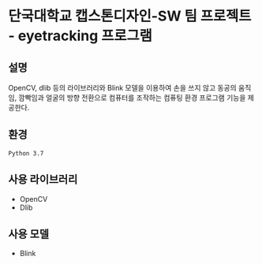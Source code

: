 # 단국대학교 캡스톤디자인-SW 팀 프로젝트 - eyetracking 프로그램

## 설명
OpenCV, dlib 등의 라이브러리와 Blink 모델을 이용하여 손을 쓰지 않고 동공의 움직임, 깜빡임과 얼굴의 방향 전환으로 컴퓨터를 조작하는 컴퓨팅 환경 프로그램 기능을 제공한다.

## 환경
    Python 3.7

## 사용 라이브러리
* OpenCV
* Dlib

## 사용 모델
* Blink

